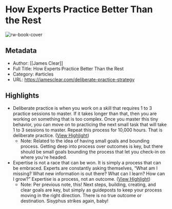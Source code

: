 # How Experts Practice Better Than the Rest

![rw-book-cover](https://readwise-assets.s3.amazonaws.com/static/images/article2.74d541386bbf.png)

## Metadata
- Author: [[James Clear]]
- Full Title: How Experts Practice Better Than the Rest
- Category: #articles
- URL: https://jamesclear.com/deliberate-practice-strategy

## Highlights
- Deliberate practice is when you work on a skill that requires 1 to 3 practice sessions to master. If it takes longer than that, then you are working on something that is too complex.
  Once you master this tiny behavior, you can move on to practicing the next small task that will take 1 to 3 sessions to master. Repeat this process for 10,000 hours. That is deliberate practice. ([View Highlight](https://instapaper.com/read/1482370972/18754385))
    - Note: Related to the idea of having small goals and bounding process. Getting deep into process over outcomes is key, but there should be small goals bounding the process that let you check-in on where you're headed.
- Expertise is not a race that can be won. It is simply a process that can be embraced. Experts are constantly asking themselves, “What am I missing? What new information is out there? What can I learn? How can I grow?”
  Expertise is a process, not an outcome. ([View Highlight](https://instapaper.com/read/1482370972/18754400))
    - Note: Per previous note, this! Next steps, building, creating, and clear goals are key, but simply as guideposts to keep your process moving in the right direction. There is no true outcome or destination. Sisyphus strikes again, baby!
